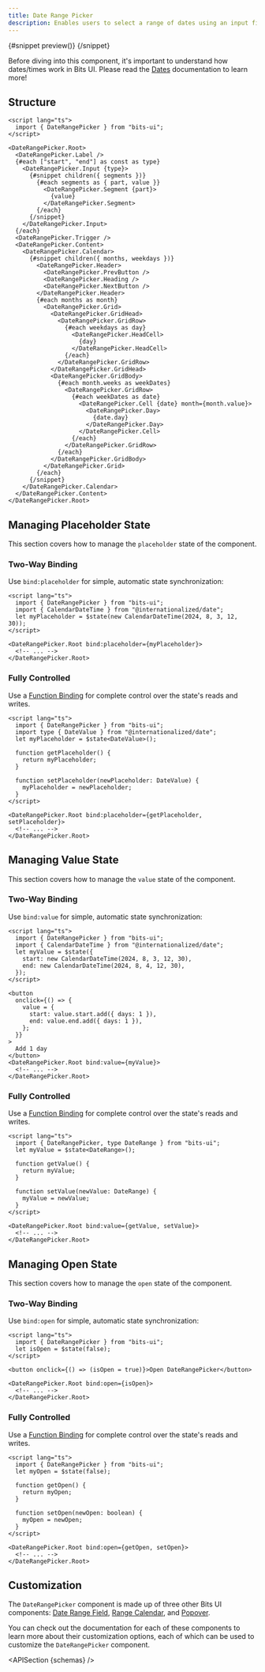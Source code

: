 ```yaml
---
title: Date Range Picker
description: Enables users to select a range of dates using an input field and calendar interface.
---
```


<script>
	import { APISection, ComponentPreview, DateRangePickerDemo, Callout } from '$lib/components/index.js'
	let { schemas } = $props()
</script>

<ComponentPreview name="date-range-picker-demo" componentName="Date Range Picker" variant="preview">

{#snippet preview()}
<DateRangePickerDemo />
{/snippet}

</ComponentPreview>

<Callout type="tip" title="Heads up!">

Before diving into this component, it's important to understand how dates/times work in Bits UI. Please read the [Dates](/docs/dates) documentation to learn more!

</Callout>

## Structure

```svelte
<script lang="ts">
  import { DateRangePicker } from "bits-ui";
</script>

<DateRangePicker.Root>
  <DateRangePicker.Label />
  {#each ["start", "end"] as const as type}
    <DateRangePicker.Input {type}>
      {#snippet children({ segments })}
        {#each segments as { part, value }}
          <DateRangePicker.Segment {part}>
            {value}
          </DateRangePicker.Segment>
        {/each}
      {/snippet}
    </DateRangePicker.Input>
  {/each}
  <DateRangePicker.Trigger />
  <DateRangePicker.Content>
    <DateRangePicker.Calendar>
      {#snippet children({ months, weekdays })}
        <DateRangePicker.Header>
          <DateRangePicker.PrevButton />
          <DateRangePicker.Heading />
          <DateRangePicker.NextButton />
        </DateRangePicker.Header>
        {#each months as month}
          <DateRangePicker.Grid>
            <DateRangePicker.GridHead>
              <DateRangePicker.GridRow>
                {#each weekdays as day}
                  <DateRangePicker.HeadCell>
                    {day}
                  </DateRangePicker.HeadCell>
                {/each}
              </DateRangePicker.GridRow>
            </DateRangePicker.GridHead>
            <DateRangePicker.GridBody>
              {#each month.weeks as weekDates}
                <DateRangePicker.GridRow>
                  {#each weekDates as date}
                    <DateRangePicker.Cell {date} month={month.value}>
                      <DateRangePicker.Day>
                        {date.day}
                      </DateRangePicker.Day>
                    </DateRangePicker.Cell>
                  {/each}
                </DateRangePicker.GridRow>
              {/each}
            </DateRangePicker.GridBody>
          </DateRangePicker.Grid>
        {/each}
      {/snippet}
    </DateRangePicker.Calendar>
  </DateRangePicker.Content>
</DateRangePicker.Root>
```

## Managing Placeholder State

This section covers how to manage the `placeholder` state of the component.

### Two-Way Binding

Use `bind:placeholder` for simple, automatic state synchronization:

```svelte {3,6,8}
<script lang="ts">
  import { DateRangePicker } from "bits-ui";
  import { CalendarDateTime } from "@internationalized/date";
  let myPlaceholder = $state(new CalendarDateTime(2024, 8, 3, 12, 30));
</script>

<DateRangePicker.Root bind:placeholder={myPlaceholder}>
  <!-- ... -->
</DateRangePicker.Root>
```

### Fully Controlled

Use a [Function Binding](https://svelte.dev/docs/svelte/bind#Function-bindings) for complete control over the state's reads and writes.

```svelte
<script lang="ts">
  import { DateRangePicker } from "bits-ui";
  import type { DateValue } from "@internationalized/date";
  let myPlaceholder = $state<DateValue>();

  function getPlaceholder() {
    return myPlaceholder;
  }

  function setPlaceholder(newPlaceholder: DateValue) {
    myPlaceholder = newPlaceholder;
  }
</script>

<DateRangePicker.Root bind:placeholder={getPlaceholder, setPlaceholder}>
  <!-- ... -->
</DateRangePicker.Root>
```

## Managing Value State

This section covers how to manage the `value` state of the component.

### Two-Way Binding

Use `bind:value` for simple, automatic state synchronization:

```svelte
<script lang="ts">
  import { DateRangePicker } from "bits-ui";
  import { CalendarDateTime } from "@internationalized/date";
  let myValue = $state({
    start: new CalendarDateTime(2024, 8, 3, 12, 30),
    end: new CalendarDateTime(2024, 8, 4, 12, 30),
  });
</script>

<button
  onclick={() => {
    value = {
      start: value.start.add({ days: 1 }),
      end: value.end.add({ days: 1 }),
    };
  }}
>
  Add 1 day
</button>
<DateRangePicker.Root bind:value={myValue}>
  <!-- ... -->
</DateRangePicker.Root>
```

### Fully Controlled

Use a [Function Binding](https://svelte.dev/docs/svelte/bind#Function-bindings) for complete control over the state's reads and writes.

```svelte
<script lang="ts">
  import { DateRangePicker, type DateRange } from "bits-ui";
  let myValue = $state<DateRange>();

  function getValue() {
    return myValue;
  }

  function setValue(newValue: DateRange) {
    myValue = newValue;
  }
</script>

<DateRangePicker.Root bind:value={getValue, setValue}>
  <!-- ... -->
</DateRangePicker.Root>
```

## Managing Open State

This section covers how to manage the `open` state of the component.

### Two-Way Binding

Use `bind:open` for simple, automatic state synchronization:

```svelte
<script lang="ts">
  import { DateRangePicker } from "bits-ui";
  let isOpen = $state(false);
</script>

<button onclick={() => (isOpen = true)}>Open DateRangePicker</button>

<DateRangePicker.Root bind:open={isOpen}>
  <!-- ... -->
</DateRangePicker.Root>
```

### Fully Controlled

Use a [Function Binding](https://svelte.dev/docs/svelte/bind#Function-bindings) for complete control over the state's reads and writes.

```svelte
<script lang="ts">
  import { DateRangePicker } from "bits-ui";
  let myOpen = $state(false);

  function getOpen() {
    return myOpen;
  }

  function setOpen(newOpen: boolean) {
    myOpen = newOpen;
  }
</script>

<DateRangePicker.Root bind:open={getOpen, setOpen}>
  <!-- ... -->
</DateRangePicker.Root>
```

## Customization

The `DateRangePicker` component is made up of three other Bits UI components: [Date Range Field](/docs/components/date-range-field), [Range Calendar](/docs/components/range-calendar), and [Popover](/docs/components/popover).

You can check out the documentation for each of these components to learn more about their customization options, each of which can be used to customize the `DateRangePicker` component.

<APISection {schemas} />
